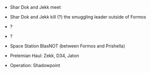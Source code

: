 - Shar Dok and  Jekk meet
- Shar Dok and Jekk kill (?) the smuggling leader outside of Formos
- ?
- ?
- Space Station BlasNOT (between Formos and Prishella)

- Prelemian Haul: Zekk, D34, Jaton
- Operation: Shadowpoint
